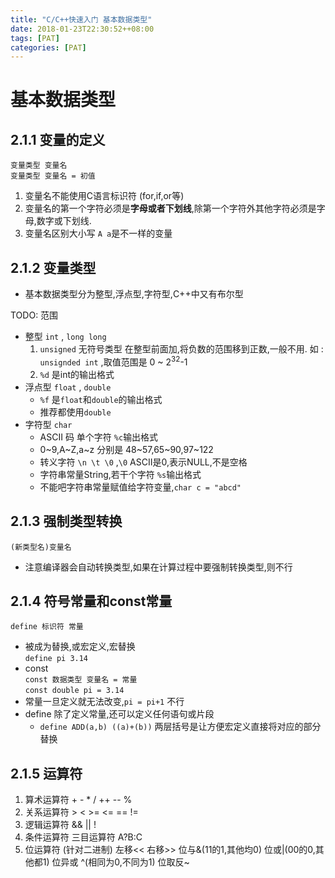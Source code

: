```yaml
---
title: "C/C++快速入门 基本数据类型"
date: 2018-01-23T22:30:52++08:00  
tags: [PAT]  
categories: [PAT]  
---
```


# 基本数据类型 

## 2.1.1 变量的定义

`变量类型 变量名`  
`变量类型 变量名 = 初值 `  

1. 变量名不能使用C语言标识符 (for,if,or等)
2. 变量名的第一个字符必须是**字母或者下划线**,除第一个字符外其他字符必须是字母,数字或下划线.  
3. 变量名区别大小写 `A a`是不一样的变量

## 2.1.2 变量类型

-  基本数据类型分为整型,浮点型,字符型,C++中又有布尔型

TODO: 范围 


- 整型 `int` , `long long`
    1. `unsigned` 无符号类型 在整型前面加,将负数的范围移到正数,一般不用.  如 : `unsignded int` ,取值范围是 0 ~ 2<sup>32</sup>-1 
    2. `%d` 是int的输出格式
- 浮点型 `float` , `double`
    - `%f` 是`float`和`double`的输出格式 
    - 推荐都使用`double`
- 字符型 `char`  
    - ASCII 码 单个字符 `%c`输出格式
    - 0~9,A~Z,a~z 分别是 48~57,65~90,97~122
    - 转义字符 `\n \t \0` ,`\0` ASCII是0,表示NULL,不是空格
    - 字符串常量String,若干个字符 `%s`输出格式
    - 不能吧字符串常量赋值给字符变量,`char c = "abcd"`

## 2.1.3 强制类型转换  
`(新类型名)变量名`
- 注意编译器会自动转换类型,如果在计算过程中要强制转换类型,则不行

## 2.1.4 符号常量和const常量
`define 标识符 常量`  
- 被成为替换,或宏定义,宏替换   
`define pi 3.14`
- const   
    `const 数据类型 变量名 = 常量 `  
    `const double pi = 3.14`
- 常量一旦定义就无法改变,`pi = pi+1` 不行
- define 除了定义常量,还可以定义任何语句或片段
    - `define ADD(a,b) ((a)+(b))` 两层括号是让方便宏定义直接将对应的部分替换


## 2.1.5 运算符 
1. 算术运算符 + - * / ++ -- % 
2. 关系运算符 > < >= <= == !=
3. 逻辑运算符 && || ! 
4. 条件运算符 三目运算符 A?B:C 
5. 位运算符 (针对二进制) 左移<< 右移>> 位与&(11的1,其他均0) 位或|(00的0,其他都1) 位异或 ^(相同为0,不同为1) 位取反~  